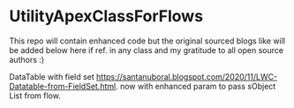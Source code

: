 # UtilityApexClassForFlows

This repo will contain enhanced code but the original sourced blogs like will be added below here if ref. in any class and my gratitude to all open source authors :)

DataTable with field set https://santanuboral.blogspot.com/2020/11/LWC-Datatable-from-FieldSet.html. now with enhanced param to pass sObject List from flow.
